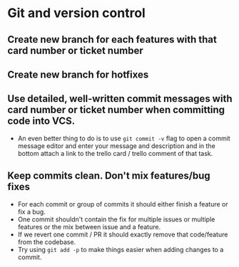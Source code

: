 # Git and version control

## Create new branch for each features with that card number or ticket number

## Create new branch for hotfixes

## Use detailed, well-written commit messages with card number or ticket number when committing code into VCS.
- An even better thing to do is to use `git commit -v` flag to open a commit message editor and enter your message and description and in the bottom attach a link to the trello card / trello comment of that task.

## Keep commits clean. Don't mix features/bug fixes
- For each commit or group of commits it should either finish a feature or fix a bug.  
- One commit shouldn't contain the fix for multiple issues or multiple features or the mix between issue and a feature.  
- If we revert one commit / PR it should exactly remove that code/feature from the codebase.
- Try using `git add -p` to make things easier when adding changes to a commit.
